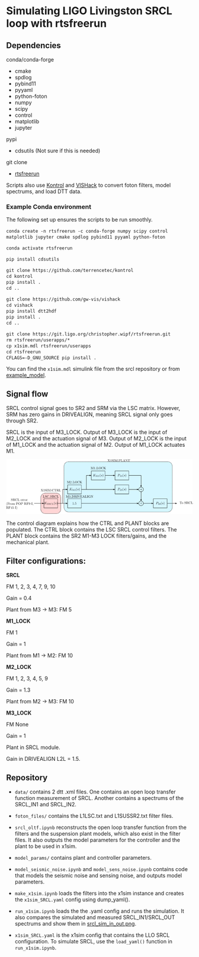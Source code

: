 # Simulating LIGO Livingston SRCL loop with rtsfreerun

## Dependencies

conda/conda-forge
- cmake
- spdlog
- pybind11
- pyyaml
- python-foton
- numpy
- scipy
- control
- matplotlib
- jupyter

pypi
- cdsutils (Not sure if this is needed)

git clone
- [rtsfreerun](https://git.ligo.org/christopher.wipf/rtsfreerun.git)

Scripts also use [Kontrol](https://github.com/terrencetec/kontrol) and
[VISHack](https://github.com/gw-vis/vishack) to convert foton filters,
model spectrums, and load DTT data.

### Example Conda environment
The following set up ensures the scripts to be run smoothly.

```
conda create -n rtsfreerun -c conda-forge numpy scipy control matplotlib jupyter cmake spdlog pybind11 pyyaml python-foton
```

```
conda activate rtsfreerun
```

```
pip install cdsutils
```

```
git clone https://github.com/terrencetec/kontrol
cd kontrol
pip install .
cd ..
```

```
git clone https://github.com/gw-vis/vishack
cd vishack
pip install dtt2hdf
pip install .
cd ..
```

```
git clone https://git.ligo.org/christopher.wipf/rtsfreerun.git
rm rtsfreerun/userapps/*
cp x1sim.mdl rtsfreerun/userapps
cd rtsfreerun
CFLAGS=-D_GNU_SOURCE pip install .
```
You can find the `x1sim.mdl` simulink file from the srcl repository
or from [example_model](https://git.ligo.org/controlsystems/simplant/-/tree/main/example_models/chard).

## Signal flow

SRCL control signal goes to SR2 and SRM via the LSC matrix.
However, SRM has zero gains in DRIVEALIGN, meaning SRCL signal only goes through SR2.

SRCL is the input of M3_LOCK.
Output of M3_LOCK is the input of M2_LOCK and the actuation signal of M3.
Output of M2_LOCK is the input of M1_LOCK and the actuation signal of M2.
Output of M1_LOCK actuates M1.

![control_definition](control_definition.png)

The control diagram explains how the CTRL and PLANT blocks are populated.
The CTRL block contains the LSC SRCL control filters.
The PLANT block contains the SR2 M1-M3 LOCK filters/gains,
and the mechanical plant.

## Filter configurations:

**SRCL**

FM 1, 2, 3, 4, 7, 9, 10

Gain = 0.4

Plant from M3 -> M3: FM 5

**M1_LOCK**

FM 1

Gain = 1

Plant from M1 -> M2: FM 10

**M2_LOCK**

FM 1, 2, 3, 4, 5, 9

Gain = 1.3

Plant from M2 -> M3: FM 10

**M3_LOCK**

FM None

Gain = 1

Plant in SRCL module.

Gain in DRIVEALIGN L2L = 1.5.


## Repository

- `data/` contains 2 dtt .xml files.
One contains an open loop transfer function measurement of SRCL.
Another contains a spectrums of the SRCL_IN1 and SRCL_IN2.

- `foton_files/` contains the L1LSC.txt and L1SUSSR2.txt filter files.

- `srcl_oltf.ipynb` reconstructs the open loop transfer function from the
filters and the suspension plant models, which also exist in the filter files.
It also outputs the model parameters for the controller and the plant to be
used in x1sim.

- `model_params/` contains plant and controller parameters.
- `model_seismic_noise.ipynb` and `model_sens_noise.ipynb` contains code that
models the seismic noise and sensing noise, and outputs model parameters.
- `make_x1sim.ipynb` loads the filters into the x1sim instance and
creates the `x1sim_SRCL.yaml` config using dump_yaml().
- `run_x1sim.ipynb` loads the the .yaml config and runs the simulation.
It also compares the simulated and measured SRCL_IN1/SRCL_OUT spectrums and
show them in [srcl_sim_in_out.png](srcl_sim_in_out.png).
- `x1sim_SRCL.yaml` is the x1sim config that contains the LLO SRCL configuration.
To simulate SRCL, use the `load_yaml()` function in `run_x1sim.ipynb`.
